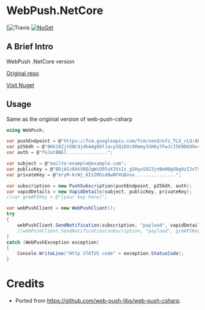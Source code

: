 # WebPush.NetCore
[![Travis](https://travis-ci.org/vip30/WebPush-NetCore.svg?branch=master)
[![NuGet](https://img.shields.io/nuget/v/WebPush-NetCore.svg)](https://www.nuget.org/packages/WebPush-NetCore/)

A Brief Intro
-------------------

WebPush .NetCore version

[Original repo](https://github.com/web-push-libs/web-push-csharp)

[Visit Nuget](https://www.nuget.org/packages/WebPush-NetCore)


Usage
-------------------
Same as the originial version of web-push-csharp
```cs
using WebPush;

var pushEndpoint = @"https://fcm.googleapis.com/fcm/send/efz_TLX_rLU:APA91bE6U0iybLYvv0F3mf6uDLB6....";
var p256dh = @"BKK18ZjtENC4jdhAAg9OfJacySQiDVcXMamy3SKKy7FwJcI5E0DKO9v4V2Pb8NnAPN4EVdmhO............";
var auth = @"fkJatBBEl...............";

var subject = @"mailto:example@example.com";
var publicKey = @"BDjASz8kkVBQJgWcD05uX3VxIs_gSHyuS023jnBoHBgUbg8zIJvTSQytR8MP4Z3-kzcGNVnM...............";
var privateKey = @"mryM-krWj_6IsIMGsd8wNFXGBxnx...............";

var subscription = new PushSubscription(pushEndpoint, p256dh, auth);
var vapidDetails = new VapidDetails(subject, publicKey, privateKey);
//var gcmAPIKey = @"[your key here]";

var webPushClient = new WebPushClient();
try
{
	webPushClient.SendNotification(subscription, "payload", vapidDetails);
    //webPushClient.SendNotification(subscription, "payload", gcmAPIKey);
}
catch (WebPushException exception)
{
	Console.WriteLine("Http STATUS code" + exception.StatusCode);
}
```

# Credits
- Ported from https://github.com/web-push-libs/web-push-csharp.
